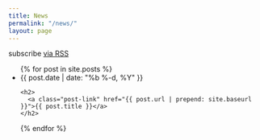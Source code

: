```yaml
---
title: News
permalink: "/news/"
layout: page
---
```


<p class="rss-subscribe">subscribe <a href="{{ "/feed.xml" | prepend: site.baseurl }}">via RSS</a></p>

<ul class="post-list">
{% for post in site.posts %}
  <li>
    <span class="post-meta">{{ post.date | date: "%b %-d, %Y" }}</span>

    <h2>
      <a class="post-link" href="{{ post.url | prepend: site.baseurl }}">{{ post.title }}</a>
    </h2>
  </li>
{% endfor %}
</ul>
